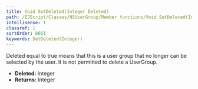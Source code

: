 ```yaml
---
title: Void SetDeleted(Integer Deleted)
path: /EJScript/Classes/NSUserGroup/Member functions/Void SetDeleted(Integer p_0)
intellisense: 1
classref: 1
sortOrder: 8661
keywords: SetDeleted(Integer)
---
```



Deleted equal to true means that this is a user group that no longer can be selected by the user.  It is not permitted to delete a UserGroup.



* **Deleted:** Integer
* **Returns:** Integer


